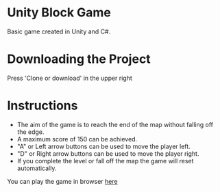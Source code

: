 # Unity Block Game
Basic game created in Unity and C#.

# Downloading the Project
Press 'Clone or download' in the upper right

# Instructions
- The aim of the game is to reach the end of the map without falling off the edge. 
- A maximum score of 150 can be achieved. 
- "A" or Left arrow buttons can be used to move the player left. 
- "D" or Right arrow buttons can be used to move the player right. 
- If you complete the level or fall off the map the game will reset automatically.

You can play the game in browser [here](https://wonderful-torvalds-9e7935.netlify.com/)
